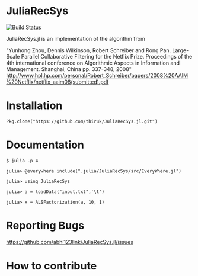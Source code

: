 # JuliaRecSys

[![Build Status](https://travis-ci.org/abhi123link/JuliaRecSys.jl.png)](https://travis-ci.org/abhi123link/JuliaRecSys.jl)

JuliaRecSys.jl is an implementation of the algorithm from

"Yunhong Zhou, Dennis Wilkinson, Robert Schreiber and Rong Pan. Large-Scale Parallel Collaborative Filtering for the Netflix Prize. Proceedings of the 4th international conference on Algorithmic Aspects in Information and Management. Shanghai, China pp. 337-348, 2008"
http://www.hpl.hp.com/personal/Robert_Schreiber/papers/2008%20AAIM%20Netflix/netflix_aaim08(submitted).pdf

# Installation

```
Pkg.clone("https://github.com/thiruk/JuliaRecSys.jl.git")
```

# Documentation

```
$ julia -p 4

julia> @everywhere include(".julia/JuliaRecSys/src/EveryWhere.jl")

julia> using JuliaRecSys

julia> a = loadData("input.txt",'\t')

julia> x = ALSFactorization(a, 10, 1)
```

# Reporting Bugs

https://github.com/abhi123link/JuliaRecSys.jl/issues

# How to contribute

